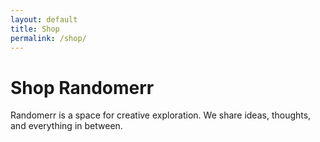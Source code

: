```yaml
---
layout: default
title: Shop
permalink: /shop/
---
```


# Shop Randomerr

Randomerr is a space for creative exploration. We share ideas, thoughts, and everything in between.



<script>
document.addEventListener('DOMContentLoaded', function() {
    const productsContainer = document.getElementById('products-container');

    fetch('https://m-cochran.github.io/Randomerr/products.json')
        .then(response => response.json())
        .then(data => {
            data.result.forEach(product => {
                const productDiv = document.createElement('div');
                productDiv.className = 'product';

                const productImage = document.createElement('img');
                productImage.src = product.image;
                productImage.alt = product.title;
                productDiv.appendChild(productImage);

                const productTitle = document.createElement('div');
                productTitle.className = 'product-title';
                productTitle.textContent = product.title;
                productDiv.appendChild(productTitle);

                const productDescription = document.createElement('div');
                productDescription.className = 'product-description';
                productDescription.textContent = product.description.substring(0, 150) + '...';
                productDiv.appendChild(productDescription);

                const productPrice = document.createElement('div');
                productPrice.className = 'product-price';
                productPrice.textContent = `$${product.price}`;
                productDiv.appendChild(productPrice);

                productsContainer.appendChild(productDiv);
            });
        })
        .catch(error => {
            console.error('Error fetching products:', error);
            productsContainer.textContent = 'Sorry, we are unable to load products at the moment.';
        });
});
</script>

<div id="products-container"></div>
